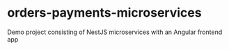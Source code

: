 # orders-payments-microservices
Demo project consisting of NestJS microservices with an Angular frontend app
